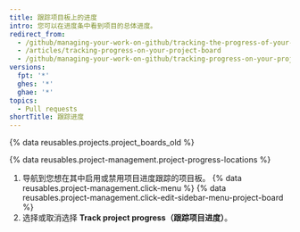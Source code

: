 ```yaml
---
title: 跟踪项目板上的进度
intro: 您可以在进度条中看到项目的总体进度。
redirect_from:
  - /github/managing-your-work-on-github/tracking-the-progress-of-your-work-with-project-boards/tracking-progress-on-your-project-board
  - /articles/tracking-progress-on-your-project-board
  - /github/managing-your-work-on-github/tracking-progress-on-your-project-board
versions:
  fpt: '*'
  ghes: '*'
  ghae: '*'
topics:
  - Pull requests
shortTitle: 跟踪进度
---
```


{% data reusables.projects.project_boards_old %}

{% data reusables.project-management.project-progress-locations %}

1. 导航到您想在其中启用或禁用项目进度跟踪的项目板。
{% data reusables.project-management.click-menu %}
{% data reusables.project-management.click-edit-sidebar-menu-project-board %}
4. 选择或取消选择 **Track project progress（跟踪项目进度）**。
